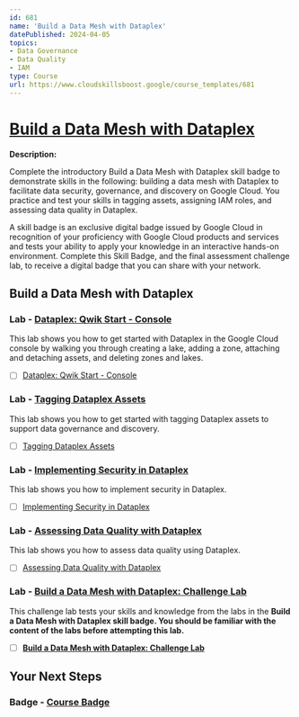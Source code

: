 ```yaml
---
id: 681
name: 'Build a Data Mesh with Dataplex'
datePublished: 2024-04-05
topics:
- Data Governance
- Data Quality
- IAM
type: Course
url: https://www.cloudskillsboost.google/course_templates/681
---
```


# [Build a Data Mesh with Dataplex](https://www.cloudskillsboost.google/course_templates/681)

**Description:**

Complete the introductory Build a Data Mesh with Dataplex skill badge to demonstrate skills in the following: building a data mesh with Dataplex to facilitate data security, governance, and discovery on Google Cloud. You practice and test your skills in tagging assets, assigning IAM roles, and assessing data quality in Dataplex.

A skill badge is an exclusive digital badge issued by Google Cloud in recognition of your proficiency with Google Cloud products and services and tests your ability to apply your knowledge in an interactive hands-on environment. Complete this Skill Badge, and the final assessment challenge lab, to receive a digital badge that you can share with your network.

## Build a Data Mesh with Dataplex

### Lab - [Dataplex: Qwik Start - Console](https://www.cloudskillsboost.google/course_templates/681/labs/466052)

This lab shows you how to get started with Dataplex in the Google Cloud console by walking you through creating a lake, adding a zone, attaching and detaching assets, and deleting zones and lakes.

- [ ] [Dataplex: Qwik Start - Console](../labs/Dataplex-Qwik-Start-Console.md)

### Lab - [Tagging Dataplex Assets](https://www.cloudskillsboost.google/course_templates/681/labs/466053)

This lab shows you how to get started with tagging Dataplex assets to support data governance and discovery.

- [ ] [Tagging Dataplex Assets](../labs/Tagging-Dataplex-Assets.md)

### Lab - [Implementing Security in Dataplex](https://www.cloudskillsboost.google/course_templates/681/labs/466054)

This lab shows you how to implement security in Dataplex.

- [ ] [Implementing Security in Dataplex](../labs/Implementing-Security-in-Dataplex.md)

### Lab - [Assessing Data Quality with Dataplex](https://www.cloudskillsboost.google/course_templates/681/labs/466055)

This lab shows you how to assess data quality using Dataplex.

- [ ] [Assessing Data Quality with Dataplex](../labs/Assessing-Data-Quality-with-Dataplex.md)

### Lab - [Build a Data Mesh with Dataplex: Challenge Lab](https://www.cloudskillsboost.google/course_templates/681/labs/466056)

This challenge lab tests your skills and knowledge from the labs in the <b>Build a Data Mesh with Dataplex<b> skill badge. You should be familiar with the content of the labs before attempting this lab.

- [ ] [Build a Data Mesh with Dataplex: Challenge Lab](../labs/Build-a-Data-Mesh-with-Dataplex-Challenge-Lab.md)

## Your Next Steps

### Badge - [Course Badge](https://www.cloudskillsboost.googleNone)
